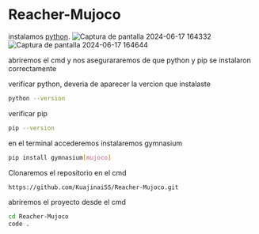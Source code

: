 # Reacher-Mujoco

instalamos [python](https://www.python.org/downloads/).
![Captura de pantalla 2024-06-17 164332](https://github.com/KuajinaiSS/Reacher-Mujoco/assets/81202594/74a5079a-4466-41e9-8f5d-44573314c89f)
![Captura de pantalla 2024-06-17 164644](https://github.com/KuajinaiSS/Reacher-Mujoco/assets/81202594/1c893aae-98d8-4c3f-bf28-f7f1ff8f2580)

abriremos el cmd y nos asegurararemos de que python y pip se instalaron correctamente

verificar python, deveria de aparecer la vercion que instalaste
```bash
python --version
```

verificar pip
```bash
pip --version
```

en el terminal accederemos instalaremos gymnasium
```bash
pip install gymnasium[mujoco]
```

Clonaremos el repositorio en el cmd
```bash
https://github.com/KuajinaiSS/Reacher-Mujoco.git
```

abriremos el proyecto desde el cmd
```bash
cd Reacher-Mujoco
code .
```
